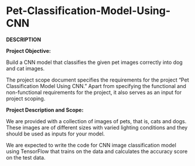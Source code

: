 # Pet-Classification-Model-Using-CNN

**DESCRIPTION**  

**Project Objective:**  

Build a CNN model that classifies the given pet images correctly into dog and cat images.  

The project scope document specifies the requirements for the project “Pet Classification Model Using CNN.” Apart from specifying the functional and non-functional requirements for the project, it also serves as an input for project scoping. 

**Project Description and Scope:**

We are provided with a collection of images of pets, that is, cats and dogs. These images are of different sizes with varied lighting conditions and they should be used as inputs for your model.

We are expected to write the code for CNN image classification model using TensorFlow that trains on the data and calculates the accuracy score on the test data. 



